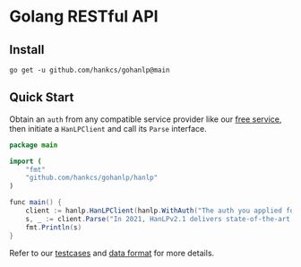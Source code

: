 # Golang RESTful API

## Install

```shell script
go get -u github.com/hankcs/gohanlp@main
```

## Quick Start 

Obtain an `auth` from any compatible service provider like our [free service](https://bbs.hankcs.com/t/apply-for-free-hanlp-restful-apis/3178), then initiate a `HanLPClient` and call its `Parse` interface.

```java
package main

import (
	"fmt"
	"github.com/hankcs/gohanlp/hanlp"
)

func main() {
    client := hanlp.HanLPClient(hanlp.WithAuth("The auth you applied for")) // anonymous users can skip auth
    s, _ := client.Parse("In 2021, HanLPv2.1 delivers state-of-the-art multilingual NLP techniques to production environments.",hanlp.WithLanguage("mul"))
    fmt.Println(s)
}
```

Refer to our [testcases](https://github.com/hankcs/gohanlp/blob/main/main_test.go) and [data format](../data_format) for more details.


